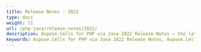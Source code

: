 ```yaml
---
title: Release Notes - 2022
type: docs
weight: 11
url: /php-java/release-notes/2022/
description: Aspose.Cells for PHP via Java 2022 Release Notes – the latest enhancements, new features, and fixes.
keywords: Aspose.Cells for PHP via Java 2022 Release Notes, Aspose.Cells for PHP via Java 2022 updates and fixes
---
```




